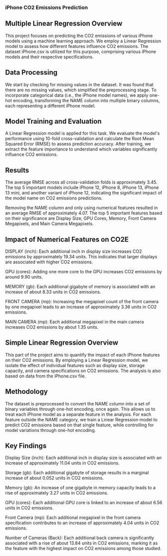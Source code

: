 ### iPhone CO2 Emissions Prediction

## Multiple Linear Regression Overview

This project focuses on predicting the CO2 emissions of various iPhone models using a machine learning approach. We employ a Linear Regression model to assess how different features influence CO2 emissions. The dataset iPhone.csv is utilized for this purpose, comprising various iPhone models and their respective specifications.

## Data Processing

We start by checking for missing values in the dataset. It was found that there are no missing values, which simplified the preprocessing stage. To incorporate categorical data (i.e., the iPhone model names), we apply one-hot encoding, transforming the NAME column into multiple binary columns, each representing a different iPhone model.

## Model Training and Evaluation

A Linear Regression model is applied for this task. We evaluate the model's performance using 10-fold cross-validation and calculate the Root Mean Squared Error (RMSE) to assess prediction accuracy. After training, we extract the feature importance to understand which variables significantly influence CO2 emissions.

## Results

The average RMSE across all cross-validation folds is approximately 3.45. The top 5 important models include iPhone 12, iPhone 8, iPhone 13, iPhone 13 mini, and another variant of iPhone 12, indicating the significant impact of the model name on CO2 emissions predictions.

Removing the NAME column and only using numerical features resulted in an average RMSE of approximately 4.07. The top 5 important features based on their significance are Display Size, GPU Cores, Memory, Front Camera Megapixels, and Main Camera Megapixels.

## Impact of Numerical Features on CO2E

DISPLAY (inch): Each additional inch in display size increases CO2 emissions by approximately 19.34 units. This indicates that larger displays are associated with higher CO2 emissions.

GPU (cores): Adding one more core to the GPU increases CO2 emissions by around 9.90 units.

MEMORY (gb): Each additional gigabyte of memory is associated with an increase of about 8.33 units in CO2 emissions.

FRONT CAMERA (mp): Increasing the megapixel count of the front camera by one megapixel leads to an increase of approximately 3.36 units in CO2 emissions.

MAIN CAMERA (mp): Each additional megapixel in the main camera increases CO2 emissions by about 1.35 units.


## Simple Linear Regression Overview

This part of the project aims to quantify the impact of each iPhone features on their CO2 emissions. By employing a Linear Regression model, we isolate the effect of individual features such as display size, storage capacity, and camera specifications on CO2 emissions. The analysis is also based on data from the iPhone.csv file.

## Methodology

The dataset is preprocessed to convert the NAME column into a set of binary variables through one-hot encoding, once again. This allows us to treat each iPhone model as a separate feature in the analysis. For each feature outside the NAME category, we train a Linear Regression model to predict CO2 emissions based on that single feature, while controlling for model variations through one-hot encoding.

## Key Findings

Display Size (inch): Each additional inch in display size is associated with an increase of approximately 11.04 units in CO2 emissions.

Storage (gb): Each additional gigabyte of storage results in a marginal increase of about 0.052 units in CO2 emissions.

Memory (gb): An increase of one gigabyte in memory capacity leads to a rise of approximately 3.27 units in CO2 emissions.

GPU (cores): Each additional GPU core is linked to an increase of about 6.56 units in CO2 emissions.

Front Camera (mp): Each additional megapixel in the front camera specification contributes to an increase of approximately 4.04 units in CO2 emissions.

Number of Cameras (Back): Each additional back camera is significantly associated with a rise of about 13.84 units in CO2 emissions, marking it as the feature with the highest impact on CO2 emissions among those studied.